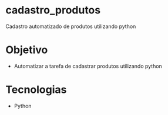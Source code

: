 # cadastro_produtos
Cadastro automatizado de produtos utilizando python

# Objetivo 

 - Automatizar a tarefa de cadastrar produtos utilizando python


# Tecnologias
  - Python
